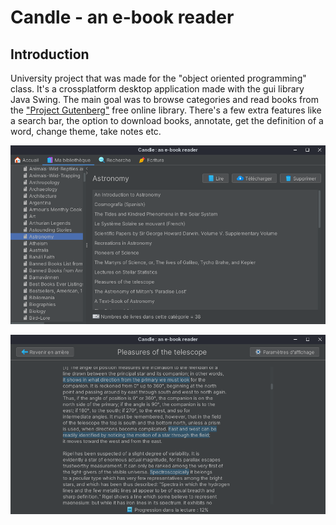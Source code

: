 # Candle - an e-book reader

## Introduction

University project that was made for the "object oriented programming" class. It's a crossplatform desktop application made with the gui library Java Swing. The main goal was to browse categories and read books from the ["Project Gutenberg"](https://www.gutenberg.org/) free online library. There's a few extra features like a search bar, the option to download books, annotate, get the definition of a word, change theme, take notes etc.

![](demo-categories.png)

![](demo-book.png)
















